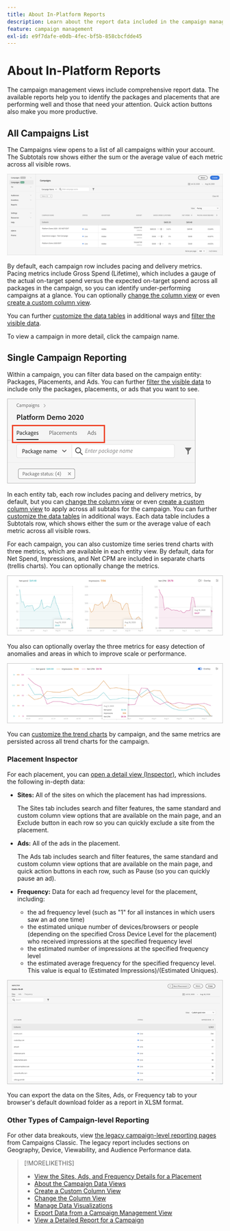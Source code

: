 ```yaml
---
title: About In-Platform Reports
description: Learn about the report data included in the campaign management views.
feature: campaign management
exl-id: e9f7dafe-e0db-4fec-bf5b-858cbcfdde45
---
```

# About In-Platform Reports

<!-- rename "About Performance Reports in Campaign Management Views?" -->
The campaign management views include comprehensive report data. The available reports help you to identify the packages and placements that are performing well and those that need your attention. Quick action buttons also make you more productive.

## All Campaigns List

The Campaigns view opens to a list of all campaigns within your account. The Subtotals row shows either the sum or the average value of each metric across all visible rows.

![Campaigns list](/help/dsp/assets/campaigns-list.png)

By default, each campaign row includes pacing and delivery metrics. Pacing metrics include Gross Spend (Lifetime), which includes a gauge of the actual on-target spend versus the expected on-target spend across all packages in the campaign, so you can identify under-performing campaigns at a glance. You can optionally [change the column view](column-view-change.md) or even [create a custom column view](column-view-create.md).

You can further [customize the data tables](campaign-data-views-about.md) in additional ways and [filter the visible data](campaign-data-filter.md).

To view a campaign in more detail, click the campaign name.

## Single Campaign Reporting

Within a campaign, you can filter data based on the campaign entity: Packages, Placements, and Ads. You can further [filter the visible data](campaign-data-filter.md) to include only the packages, placements, or ads that you want to see.

![Campaign entity tabs](/help/dsp/assets/campaign-subtabs.png)

In each entity tab, each row includes pacing and delivery metrics, by default, but you can [change the column view](column-view-change.md) or even [create a custom column view](column-view-create.md) to apply across all subtabs for the campaign. You can further [customize the data tables](campaign-data-views-about.md) in additional ways. Each data table includes a Subtotals row, which shows either the sum or the average value of each metric across all visible rows.

For each campaign, you can also customize time series trend charts with three metrics, which are available in each entity view. By default, data for Net Spend, Impressions, and Net CPM are included in separate charts (trellis charts). You can optionally change the metrics.

![separate trend charts for three metrics](/help/dsp/assets/trend-chart-separate.png)

You also can optionally overlay the three metrics for easy detection of anomalies and areas in which to improve scale or performance.

![trend chart with overlay](/help/dsp/assets/trend-chart.png)

You can [customize the trend charts](campaign-data-visualization-manage.md) by campaign, and the same metrics are persisted across all trend charts for the campaign.

### Placement Inspector

For each placement, you can [open a detail view (Inspector)](placement-details-view.md), which includes the following in-depth data:

* **Sites:** All of the sites on which the placement has had impressions.

   The Sites tab includes search and filter features, the same standard and custom column view options that are available on the main page, and an Exclude button in each row so you can quickly exclude a site from the placement.

* **Ads:** All of the ads in the placement.

   The Ads tab includes search and filter features, the same standard and custom column view options that are available on the main page, and quick action buttons in each row, such as Pause (so you can quickly pause an ad).

* **Frequency:** Data for each ad frequency level for the placement, including:
    * the ad frequency level (such as "1" for all instances in which users saw an ad one time)
    * the estimated unique number of devices/browsers or people (depending on the specified Cross Device Level for the placement) who received impressions at the specified frequency level
    * the estimated number of impressions at the specified frequency level
    * the estimated average frequency for the specified frequency level. This value is equal to (Estimated Impressions)/(Estimated Uniques).

![placement Inspector](/help/dsp/assets/placement-inspector-sites.png)

You can export the data on the Sites, Ads, or Frequency tab to your browser's default download folder as a report in XLSM format.

### Other Types of Campaign-level Reporting

For other data breakouts, view [the legacy campaign-level reporting pages](/help/dsp/campaign-management/campaigns/campaign-view-report.md) from Campaigns Classic. The legacy report includes sections on Geography, Device, Viewability, and Audience Performance data.

>[!MORELIKETHIS]
>
>* [View the Sites, Ads, and Frequency Details for a Placement](placement-details-view.md)
>* [About the Campaign Data Views](campaign-data-views-about.md)
>* [Create a Custom Column View](column-view-create.md)
>* [Change the Column View](column-view-change.md)
>* [Manage Data Visualizations](campaign-data-visualization-manage.md)
>* [Export Data from a Campaign Management View](campaign-export-data.md)
>* [View a Detailed Report for a Campaign](/help/dsp/campaign-management/campaigns/campaign-view-report.md)

